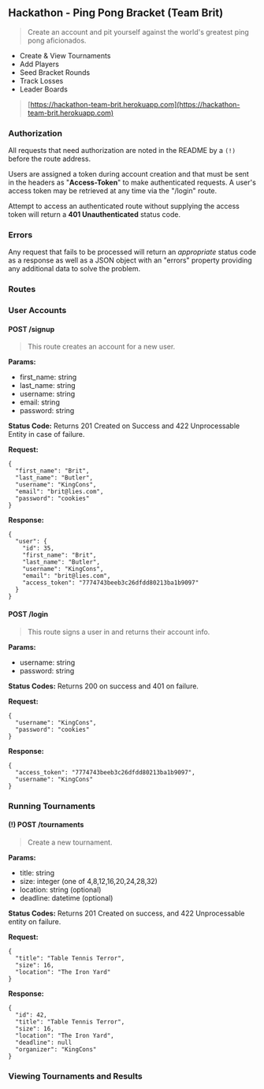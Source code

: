 ## Hackathon - Ping Pong Bracket (Team Brit)

> Create an account and pit yourself against the world's greatest ping pong aficionados.

- Create & View Tournaments
- Add Players
- Seed Bracket Rounds
- Track Losses
- Leader Boards 

> [https://hackathon-team-brit.herokuapp.com](https://hackathon-team-brit.herokuapp.com)

### Authorization

All requests that need authorization are noted in the README by
a `(!)` before the route address.

Users are assigned a token during account creation and that must be
sent in the headers as "**Access-Token**" to make authenticated requests.
A user's access token may be retrieved at any time via the "/login" route.

Attempt to access an authenticated route without supplying the access token
will return a **401 Unauthenticated** status code.

### Errors

Any request that fails to be processed will return an *appropriate*
status code as a response as well as a JSON object with an "errors"
property providing any additional data to solve the problem.

### Routes

### User Accounts

#### POST /signup

> This route creates an account for a new user.

**Params:**
* first_name: string
* last_name: string
* username: string
* email: string
* password: string

**Status Code:**
Returns 201 Created on Success and 422 Unprocessable Entity in case of failure.

**Request:**

```
{
  "first_name": "Brit",
  "last_name": "Butler",
  "username": "KingCons",
  "email": "brit@lies.com",
  "password": "cookies"
}
```

**Response:**

```
{
  "user": {
    "id": 35,
    "first_name": "Brit",
    "last_name": "Butler",
    "username": "KingCons",
    "email": "brit@lies.com",
    "access_token": "7774743beeb3c26dfdd80213ba1b9097"
  }
}
```

#### POST /login

> This route signs a user in and returns their account info.

**Params:**

* username: string
* password: string

**Status Codes:**
Returns 200 on success and 401 on failure.

**Request:**

```
{
  "username": "KingCons",
  "password": "cookies"
}
```

**Response:**

```
{
  "access_token": "7774743beeb3c26dfdd80213ba1b9097",
  "username": "KingCons"
}
```

### Running Tournaments

#### (!) POST /tournaments

> Create a new tournament.

**Params:**
* title: string
* size: integer (one of 4,8,12,16,20,24,28,32)
* location: string (optional)
* deadline: datetime (optional)

**Status Codes:**
Returns 201 Created on success, and 422 Unprocessable entity on failure.

**Request:**

```
{
  "title": "Table Tennis Terror",
  "size": 16,
  "location": "The Iron Yard"
}
```

**Response:**

```
{
  "id": 42,
  "title": "Table Tennis Terror",
  "size": 16,
  "location": "The Iron Yard",
  "deadline": null
  "organizer": "KingCons"
}
```

### Viewing Tournaments and Results
